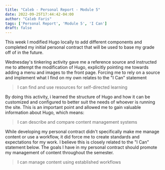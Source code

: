 ```yaml
---
title: "Caleb - Personal Report - Module 5"
date: 2022-09-25T17:44:42-04:00
author: "Caleb Faris"
tags: ['Personal Report', 'Module 5', 'I Can']
draft: false
---
```


This week I modified Hugo locally to add different components and completed my initial personal contract that will be used to base my grade off of in the future. 

Wednesday's tinkering activity gave me a reference source and instructed me to attempt the modification of Hugo, explicitly pointing me towards adding a menu and images to the front page. Forcing me to rely on a source and implement what I find on my own relates to the "I Can" statement 

> I can find and use resources for self-directed learning

By doing this activity, i learned the structure of Hugo and how it can be customized and configured to better suit the needs of whoever is running the site. This is an important point and allowed me to gain valuable information about Hugo, which means:

> I can describe and compare content management systems

While developing my personal contract didn't specifically make me manage content or use a workflow, it did force me to create standards and expectations for my work. I believe this is closely related to the "I Can" statement below. The goals I have in my personal contract should promote my management of content throughout the semester. 

> I can manage content using established workflows
